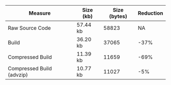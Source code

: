 | Measure | Size (kb) | Size (bytes) | Reduction |
| --- | --- | --- | --- |
| Raw Source Code | 57.44 kb | 58823 | NA |
| Build | 36.20 kb | 37065 | -37% |
| Compressed Build | 11.39 kb | 11659 | -69% |
| Compressed Build (advzip) | 10.77 kb | 11027 | -5% |
